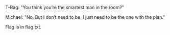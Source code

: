 T-Bag: "You think you’re the smartest man in the room?"

Michael: "No. But I don’t need to be. I just need to be the one with the plan."

Flag is in flag.txt.
